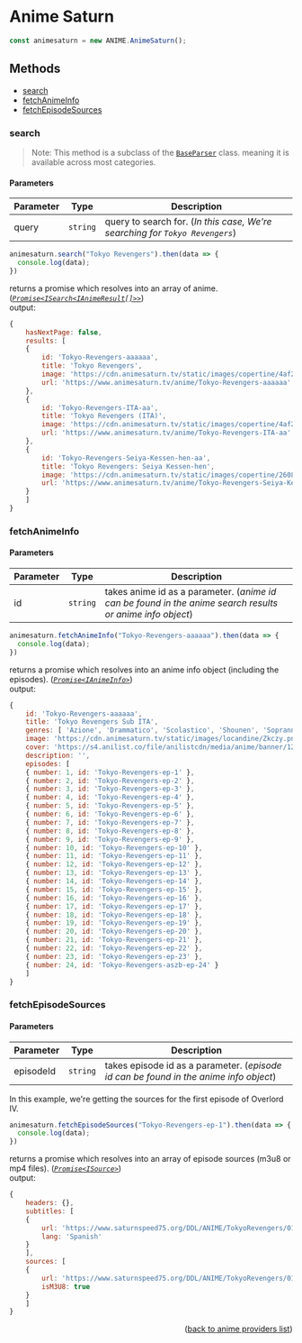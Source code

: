 <h1>Anime Saturn</h1>

```ts
const animesaturn = new ANIME.AnimeSaturn();
```

<h2>Methods</h2>

- [search](#search)
- [fetchAnimeInfo](#fetchanimeinfo)
- [fetchEpisodeSources](#fetchepisodesources)

### search
> Note: This method is a subclass of the [`BaseParser`](https://github.com/consumet/extensions/blob/master/src/models/base-parser.ts) class. meaning it is available across most categories.


<h4>Parameters</h4>

| Parameter | Type     | Description                                                              |
| --------- | -------- | ------------------------------------------------------------------------ |
| query     | `string` | query to search for. (*In this case, We're searching for `Tokyo Revengers`*) |

```ts
animesaturn.search("Tokyo Revengers").then(data => {
  console.log(data);
})
```

returns a promise which resolves into an array of anime. (*[`Promise<ISearch<IAnimeResult[]>>`](https://github.com/consumet/extensions/blob/master/src/models/types.ts#L13-L26)*)\
output:
```js
{
    hasNextPage: false,
    results: [
    {
        id: 'Tokyo-Revengers-aaaaaa',
        title: 'Tokyo Revengers',
        image: 'https://cdn.animesaturn.tv/static/images/copertine/4af2d1048aeb86aeb9b585f3619275601626143497_full.jpg',
        url: 'https://www.animesaturn.tv/anime/Tokyo-Revengers-aaaaaa'
    },
    {
        id: 'Tokyo-Revengers-ITA-aa',
        title: 'Tokyo Revengers (ITA)',
        image: 'https://cdn.animesaturn.tv/static/images/copertine/4af2d1048aeb86aeb9b585f3619275601626143497_full.jpg',
        url: 'https://www.animesaturn.tv/anime/Tokyo-Revengers-ITA-aa'
    },
    {
        id: 'Tokyo-Revengers-Seiya-Kessen-hen-aa',
        title: 'Tokyo Revengers: Seiya Kessen-hen',
        image: 'https://cdn.animesaturn.tv/static/images/copertine/26084_1_1.png',
        url: 'https://www.animesaturn.tv/anime/Tokyo-Revengers-Seiya-Kessen-hen-aa'
    }
    ]
}
```

### fetchAnimeInfo

<h4>Parameters</h4>

| Parameter | Type     | Description                                                                                               |
| --------- | -------- | --------------------------------------------------------------------------------------------------------- |
| id        | `string` | takes anime id as a parameter. (*anime id can be found in the anime search results or anime info object*) |


```ts
animesaturn.fetchAnimeInfo("Tokyo-Revengers-aaaaaa").then(data => {
  console.log(data);
})
```

returns a promise which resolves into an anime info object (including the episodes). (*[`Promise<IAnimeInfo>`](https://github.com/consumet/extensions/blob/master/src/models/types.ts#L28-L42)*)\
output:
```js
{
    id: 'Tokyo-Revengers-aaaaaa',
    title: 'Tokyo Revengers Sub ITA',
    genres: [ 'Azione', 'Drammatico', 'Scolastico', 'Shounen', 'Soprannaturale' ],
    image: 'https://cdn.animesaturn.tv/static/images/locandine/Zkczy.png',
    cover: 'https://s4.anilist.co/file/anilistcdn/media/anime/banner/120120-oRfDsJjrpoQ4.jpg',
    description: '',
    episodes: [
    { number: 1, id: 'Tokyo-Revengers-ep-1' },
    { number: 2, id: 'Tokyo-Revengers-ep-2' },
    { number: 3, id: 'Tokyo-Revengers-ep-3' },
    { number: 4, id: 'Tokyo-Revengers-ep-4' },
    { number: 5, id: 'Tokyo-Revengers-ep-5' },
    { number: 6, id: 'Tokyo-Revengers-ep-6' },
    { number: 7, id: 'Tokyo-Revengers-ep-7' },
    { number: 8, id: 'Tokyo-Revengers-ep-8' },
    { number: 9, id: 'Tokyo-Revengers-ep-9' },
    { number: 10, id: 'Tokyo-Revengers-ep-10' },
    { number: 11, id: 'Tokyo-Revengers-ep-11' },
    { number: 12, id: 'Tokyo-Revengers-ep-12' },
    { number: 13, id: 'Tokyo-Revengers-ep-13' },
    { number: 14, id: 'Tokyo-Revengers-ep-14' },
    { number: 15, id: 'Tokyo-Revengers-ep-15' },
    { number: 16, id: 'Tokyo-Revengers-ep-16' },
    { number: 17, id: 'Tokyo-Revengers-ep-17' },
    { number: 18, id: 'Tokyo-Revengers-ep-18' },
    { number: 19, id: 'Tokyo-Revengers-ep-19' },
    { number: 20, id: 'Tokyo-Revengers-ep-20' },
    { number: 21, id: 'Tokyo-Revengers-ep-21' },
    { number: 22, id: 'Tokyo-Revengers-ep-22' },
    { number: 23, id: 'Tokyo-Revengers-ep-23' },
    { number: 24, id: 'Tokyo-Revengers-aszb-ep-24' }
    ]
}
```

### fetchEpisodeSources

<h4>Parameters</h4>

| Parameter | Type     | Description                                                                           |
| --------- | -------- | ------------------------------------------------------------------------------------- |
| episodeId | `string` | takes episode id as a parameter. (*episode id can be found in the anime info object*) |


In this example, we're getting the sources for the first episode of Overlord IV.
```ts
animesaturn.fetchEpisodeSources("Tokyo-Revengers-ep-1").then(data => {
  console.log(data);
})
```

returns a promise which resolves into an array of episode sources (m3u8 or mp4 files). (*[`Promise<ISource>`](https://github.com/consumet/extensions/blob/master/src/models/types.ts#L210-L214)*)\
output:
```js
{
    headers: {},
    subtitles: [
    {
        url: 'https://www.saturnspeed75.org/DDL/ANIME/TokyoRevengers/01/subtitles.vtt',
        lang: 'Spanish'
    }
    ],
    sources: [
    {
        url: 'https://www.saturnspeed75.org/DDL/ANIME/TokyoRevengers/01/playlist.m3u8',
        isM3U8: true
    }
    ]
}
```

<p align="end">(<a href="https://github.com/consumet/extensions/blob/master/docs/guides/anime.md#">back to anime providers list</a>)</p>
